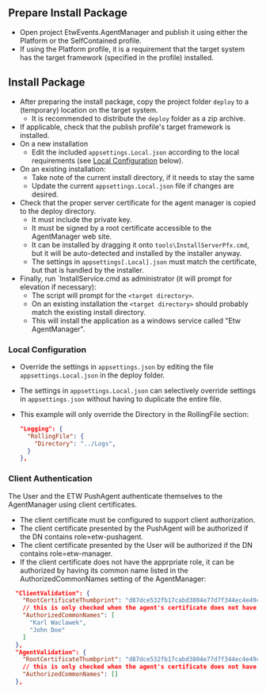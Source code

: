 ## Prepare Install Package

- Open project EtwEvents.AgentManager and publish it using either the Platform or the SelfContained profile.
- If using the Platform profile, it is a requirement that the target system has the target framework (specified in the profile) installed.

## Install Package

- After preparing the install package, copy the project folder `deploy` to a (temporary) location on the target system.
  - It is recommended to distribute the `deploy` folder as a zip archive.
- If applicable, check that the publish profile's target framework is installed.
- On a new installation
  - Edit the included `appsettings.Local.json` according to the local requirements (see [Local Configuration](#local-configuration) below).
- On an existing installation:
  - Take note of the current install directory, if it needs to stay the same
  - Update the current `appsettings.Local.json` file if changes are desired.
- Check that the proper server certificate for the agent manager is copied to the deploy directory.
  - It must include the private key.
  - It must be signed by a root certificate accessible to the AgentManager web site.
  - It can be installed by dragging it onto `tools\InstallServerPfx.cmd`, but it will be auto-detected and installed by the installer anyway.
  - The settings in `appsettings[.Local].json` must match the certificate, but that is handled by the installer.
- Finally, run `InstallService.cmd as administrator (it will prompt for elevation if necessary):
  - The script will prompt for the `<target directory>`.
  - On an existing installation the `<target directory>` should probably match the existing install directory.
  - This will install the application as a windows service called "Etw AgentManager".

### Local Configuration

- Override the settings in `appsettings.json` by editing the file `appsettings.Local.json` in the deploy folder.

- The settings in `appsettings.Local.json` can selectively override settings in `appsettings.json` without having to duplicate the entire file.

- This example will only override the Directory in the RollingFile section:
  
  ```json
  "Logging": {
    "RollingFile": {
      "Directory": "../Logs",
    }
  },
  ```

### Client Authentication

The User and the ETW PushAgent authenticate themselves to the AgentManager using client certificates.
- The client certificate must be configured to support client authorization.
- The client certificate presented by the PushAgent will be authorized if the DN contains role=etw-pushagent.
- The client certificate presented by the User will be authorized if the DN contains role=etw-manager.
- If the client certificate does not have the apprpriate role, it can be authorized by having its common name listed in the AuthorizedCommonNames setting of the AgentManager:
```json
  "ClientValidation": {
    "RootCertificateThumbprint": "d87dce532fb17cabd3804e77d7f344ec4e49c80f",
    // this is only checked when the agent's certificate does not have role=etw-manager
    "AuthorizedCommonNames": [
      "Karl Waclawek",
      "John Doe"
    ]
  },
  "AgentValidation": {
    "RootCertificateThumbprint": "d87dce532fb17cabd3804e77d7f344ec4e49c80f",
    // this is only checked when the agent's certificate does not have role=etw-pushagent
    "AuthorizedCommonNames": []
  },

  ```
